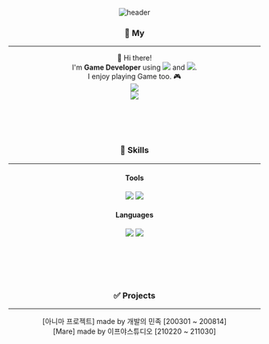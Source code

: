 <div align="center">
  
![header](https://capsule-render.vercel.app/api?type=Cylinder&color=auto&height=300&section=header&text=DogFootprint&fontSize=90)

### 🐲 My
--- 
👋 Hi there!  
I'm **Game Developer** using <img src="https://img.shields.io/badge/Unity-000000?style=flat-square&logo=Unity&logoColor=white"/> and <img src="https://img.shields.io/badge/Cocos Creator-55C2E1?style=flat-square&logo=Cocos&logoColor=white"/>.  
I enjoy playing Game too. 🎮  
<a href="mailto:minwoobin2000@gmail.com"><img src="https://img.shields.io/badge/minwoobin2000@gmail.com-EA4335?style=flat-square&logo=Gmail&logoColor=white"/></a>  
<a href="https://www.instagram.com/0r7l_ubinzzang/"><img src="https://img.shields.io/badge/woonenii-E4405F?style=flat-square&logo=Instagram&logoColor=white"/></a>  
<br />
<br />
<br />
<br />
  
### 💪 Skills 
---
#### Tools
<img src="https://img.shields.io/badge/Unity-000000?style=flat-square&logo=Unity&logoColor=white"/> <img src="https://img.shields.io/badge/Cocos Creator-55C2E1?style=flat-square&logo=Cocos&logoColor=white"/> 
#### Languages
<img src="https://img.shields.io/badge/C Sharp-239120?style=flat-square&logo=C Sharp&logoColor=white"/> <img src="https://img.shields.io/badge/TypeScript-3178C6?style=flat-square&logo=TypeScript&logoColor=white"/>


<br />
<br />
<br />
<br />
  
### ✅ Projects
---
[아니마 프로젝트] made by 개발의 민족 [200301 ~ 200814]  
[Mare] made by 이프야스튜디오 [210220 ~ 211030]
